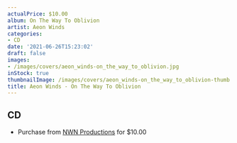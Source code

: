 ```yaml
---
actualPrice: $10.00
album: On The Way To Oblivion
artist: Aeon Winds
categories:
- CD
date: '2021-06-26T15:23:02'
draft: false
images:
- /images/covers/aeon_winds-on_the_way_to_oblivion.jpg
inStock: true
thumbnailImage: /images/covers/aeon_winds-on_the_way_to_oblivion-thumb.jpg
title: Aeon Winds - On The Way To Oblivion
---
```


## CD
* Purchase from [NWN Productions](http://shop.nwnprod.com/index.php?route=product/product&path=93&product_id=5164&sort=pd.name&order=ASC) for $10.00
